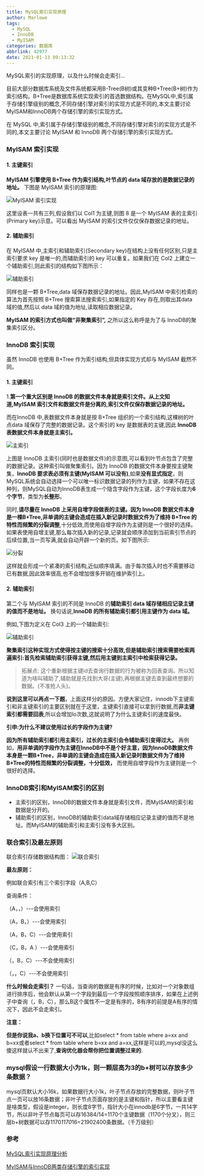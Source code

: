 ```yaml
---
title: MySQL索引实现原理
author: Marlowe
tags:
  - MySQL
  - InnoDB
  - MyISAM
categories: 数据库
abbrlink: 42977
date: 2021-01-13 09:13:32
---
```

MySQL索引的实现原理，以及什么时候会走索引...
<!--more-->

目前大部分数据库系统及文件系统都采用B-Tree(B树)或其变种B+Tree(B+树)作为索引结构。B+Tree是数据库系统实现索引的首选数据结构。在MySQL中,索引属于存储引擎级别的概念,不同存储引擎对索引的实现方式是不同的,本文主要讨论MyISAM和InnoDB两个存储引擎的索引实现方式。

在 MySQL 中,索引属于存储引擎级别的概念,不同存储引擎对索引的实现方式是不同的,本文主要讨论 MyISAM 和 InnoDB 两个存储引擎的索引实现方式。

### MyISAM 索引实现 

#### 1. 主键索引

**MyISAM 引擎使用 B+Tree 作为索引结构,叶节点的 data 域存放的是数据记录的地址。** 下图是 MyISAM 索引的原理图:

![MyISAM 索引实现 ](http://aliyunzixunbucket.oss-cn-beijing.aliyuncs.com/jpg/4ab4988a2c158a128c8ec2406d71402a.jpg?x-oss-process=image/resize,p_100/auto-orient,1/quality,q_90/format,jpg/watermark,image_eXVuY2VzaGk=,t_100,g_se,x_0,y_0)

这里设表一共有三列,假设我们以 Col1 为主键,则图 8 是一个 MyISAM 表的主索引(Primary key)示意。可以看出 MyISAM 的索引文件仅仅保存数据记录的地址。

#### 2. 辅助索引

在 MyISAM 中,主索引和辅助索引(Secondary key)在结构上没有任何区别,只是主索引要求 key 是唯一的,而辅助索引的 key 可以重复。如果我们在 Col2 上建立一个辅助索引,则此索引的结构如下图所示：

![辅助索引](http://aliyunzixunbucket.oss-cn-beijing.aliyuncs.com/jpg/8a27a81cde5d0f565d336d8b2501811b.jpg?x-oss-process=image/resize,p_100/auto-orient,1/quality,q_90/format,jpg/watermark,image_eXVuY2VzaGk=,t_100,g_se,x_0,y_0)

同样也是一颗 B+Tree,data 域保存数据记录的地址。因此,MyISAM 中索引检索的算法为首先按照 B+Tree 搜索算法搜索索引,如果指定的 Key 存在,则取出其data 域的值,然后以 data 域的值为地址,读取相应数据记录。

**MyISAM 的索引方式也叫做“非聚集索引”,** 之所以这么称呼是为了与 InnoDB的聚集索引区分。

### InnoDB 索引实现 

虽然 InnoDB 也使用 B+Tree 作为索引结构,但具体实现方式却与 MyISAM 截然不同。

#### 1. 主键索引

1.**第一个重大区别是 InnoDB 的数据文件本身就是索引文件。从上文知道,MyISAM 索引文件和数据文件是分离的,索引文件仅保存数据记录的地址。**

而在InnoDB 中,表数据文件本身就是按 B+Tree 组织的一个索引结构,这棵树的叶点data 域保存了完整的数据记录。这个索引的 key 是数据表的主键,因此 **InnoDB 表数据文件本身就是主索引。**

![主索引](http://aliyunzixunbucket.oss-cn-beijing.aliyuncs.com/jpg/a1f0dd22be4459abf8b984c832ade3c0.jpg?x-oss-process=image/resize,p_100/auto-orient,1/quality,q_90/format,jpg/watermark,image_eXVuY2VzaGk=,t_100,g_se,x_0,y_0)

上图是 InnoDB 主索引(同时也是数据文件)的示意图,可以看到叶节点包含了完整的数据记录。这种索引叫做聚集索引。因为 InnoDB 的数据文件本身要按主键聚集，**InnoDB 要求表必须有主键(MyISAM 可以没有)**,如果**没有显式指定**，则MySQL系统会自动选择一个可以唯一标识数据记录的列作为主键，如果不存在这种列，则MySQL自动为InnoDB表生成一个隐含字段作为主键，这个字段长度为**6个字节**，类型为**长整形**。


同时,**请尽量在 InnoDB 上采用自增字段做表的主键。**因为 InnoDB 数据文件本身是一棵B+Tree,非单调的主键会造成在插入新记录时数据文件为了维持 B+Tree 的特性而**频繁的分裂调整**,十分低效,而使用自增字段作为主键则是一个很好的选择。如果表使用自增主键,那么每次插入新的记录,记录就会顺序添加到当前索引节点的后续位置,当一页写满,就会自动开辟一个新的页。如下图所示:

![分裂](http://aliyunzixunbucket.oss-cn-beijing.aliyuncs.com/jpg/eb34cbdbd601d2b3a6d658cafbe2a08b.jpg?x-oss-process=image/resize,p_100/auto-orient,1/quality,q_90/format,jpg/watermark,image_eXVuY2VzaGk=,t_100,g_se,x_0,y_0)

这样就会形成一个紧凑的索引结构,近似顺序填满。由于每次插入时也不需要移动已有数据,因此效率很高,也不会增加很多开销在维护索引上。

#### 2. 辅助索引

第二个与 MyISAM 索引的不同是 InnoDB 的**辅助索引 data 域存储相应记录主键的值而不是地址。** 换句话说,**InnoDB 的所有辅助索引都引用主键作为 data 域。**

例如,下图为定义在 Col3 上的一个辅助索引:

![辅助索引](http://aliyunzixunbucket.oss-cn-beijing.aliyuncs.com/jpg/78d019a47b6498aa770934ec102521a1.jpg?x-oss-process=image/resize,p_100/auto-orient,1/quality,q_90/format,jpg/watermark,image_eXVuY2VzaGk=,t_100,g_se,x_0,y_0)

**聚集索引这种实现方式使得按主键的搜索十分高效,但是辅助索引搜索需要检索两遍索引:首先检索辅助索引获得主键,然后用主键到主索引中检索获得记录。**

> 拓展点: 这个重新根据主键id去查询行数据的行为被称为回表查询。所以知道为啥叫辅助了,辅助就是先找到大哥(主键),再根据主键去查到最终想要的数据。(不准抢人头)。

**说到这里可以再点一下题**，上面这样分的原因。方便大家记住，innodb下主键索引和非主键索引的主要区别就在于这里，主键索引直接可以拿到行数据,而**非主键索引都需要回表**,所以会增加Io次数,这就说明了为什么主键索引的速度最快。



**引申:为什么不建议使用过长的字段作为主键?**

**因为所有辅助索引都引用主索引，过长的主索引会令辅助索引变得过大。** 再例如，**用非单调的字段作为主键在InnoDB中不是个好主意，因为InnoDB数据文件本身是一颗B+Tree，非单调的主键会造成在插入新记录时数据文件为了维持B+Tree的特性而频繁的分裂调整，十分低效，** 而使用自增字段作为主键则是一个很好的选择。

### InnoDB索引和MyISAM索引的区别

* 主索引的区别，InnoDB的数据文件本身就是索引文件，而MyISAM的索引和数据是分开的。
* 辅助索引的区别，InnoDB的辅助索引data域存储相应记录主键的值而不是地址。而MyISAM的辅助索引和主索引没有多大区别。

### 联合索引及最左原则
联合索引存储数据结构图：
![联合索引](https://img-blog.csdnimg.cn/20190109134515235.png?x-oss-process=image/watermark,type_ZmFuZ3poZW5naGVpdGk,shadow_10,text_aHR0cHM6Ly9ibG9nLmNzZG4ubmV0L3UwMTMzMDg0OTA=,size_16,color_FFFFFF,t_70)

**最左原则：**

例如联合索引有三个索引字段（A,B,C）

查询条件：

（A，，）---会使用索引

（A，B，）---会使用索引

（A，B，C）---会使用索引

（C，B，A    ）---会使用索引

（，B，C）---不会使用索引

（，，C）---不会使用索引

**什么时候会走索引？**
一句话，当查询的数据是有序的时候，比如对一个对象数组进行排序后，他会默认从第一个字段到最后一个字段按照顺序排序，如果在上述例子中查询（，B，C），那么B这个属性不一定是有序的，B有序的前提是A有序的情况下，因此不会走索引。

**注意：**

**但是你说我a、b换下位置可不可以**,比如select * from table where a=xx and b=xx或者select * from table where b=xx and a=xx,这样是可以的,mysql没这么傻这样就认不出来了,**查询优化器会帮你把位置调整过来的**.

### mysql假设一行数据大小为1k，则一颗层高为3的b+树可以存放多少条数据？

mysql页默认大小16k，如果数据行大小1k，叶子节点存放的完整数据，则叶子节点一页可以放16条数据；非叶子节点页面存放的是主键和指针，所以主要看主键是啥类型，假设是integer，则长度8字节，指针大小在innodb是6字节，一共14字节，所以非叶子节点每页可以存16384/14=1170个主键数据（1170个分叉），则三层b+树数据可以存1170*1170*16=21902400条数据。（千万级别）

### 参考

[MySQL索引实现原理分析](https://blog.csdn.net/u013308490/article/details/83001060)

[MyISAM与InnoDB两类存储引擎的索引实现](https://blog.csdn.net/fuzhongmin05/article/details/94396340)
